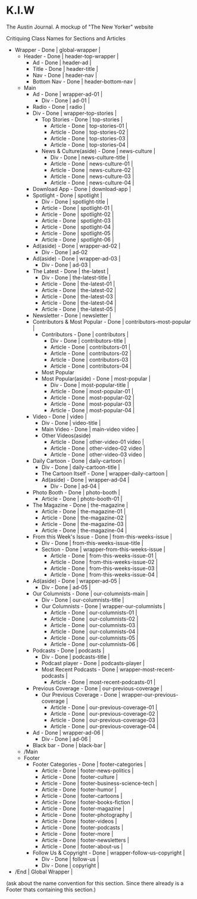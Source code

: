 # K.I.W
The Austin Journal. A mockup of "The New Yorker" website

Critiquing Class Names for Sections and Articles
- Wrapper - Done | global-wrapper |
  - Header - Done | header-top-wrapper |
    - Ad - Done | header-ad |
    - Title - Done | header-title |
    - Nav - Done | header-nav |
    - Bottom Nav - Done | header-bottom-nav |
  - Main
    - Ad - Done | wrapper-ad-01 |
      - Div - Done | ad-01 |
    - Radio - Done | radio |
    - Div - Done | wrapper-top-stories |
      - Top Stories - Done | top-stories |
        - Article - Done | top-stories-01 |
        - Article - Done | top-stories-02 |
        - Article - Done | top-stories-03 |
        - Article - Done | top-stories-04 |
      - News & Culture(aside) - Done | news-culture |
        - Div - Done | news-culture-title |
        - Article - Done | news-culture-01 |
        - Article - Done | news-culture-02 |
        - Article - Done | news-culture-03 |
        - Article - Done | news-culture-04 |
    - Download App - Done | download-app |
    - Spotlight - Done | spotlight |
      - Div - Done | spotlight-title |
      - Article - Done | spotlight-01 |
      - Article - Done | spotlight-02 |
      - Article - Done | spotlight-03 |
      - Article - Done | spotlight-04 |
      - Article - Done | spotlight-05 |
      - Article - Done | spotlight-06 |
    - Ad(aside) - Done | wrapper-ad-02 |
      - Div - Done | ad-02
    - Ad(aside) - Done | wrapper-ad-03 |
      - Div - Done | ad-03 |
    - The Latest - Done | the-latest |
      - Div - Done | the-latest-title |
      - Article - Done | the-latest-01 |
      - Article - Done | the-latest-02 |
      - Article - Done | the-latest-03 |
      - Article - Done | the-latest-04 |
      - Article - Done | the-latest-05 |
    - Newsletter - Done | newsletter |
    - Contributors & Most Popular - Done | contributors-most-popular |
      - Contributors - Done | contributors |
        - Div - Done | contributors-title |
        - Article - Done | contributors-01 |
        - Article - Done | contributors-02 |
        - Article - Done | contributors-03 |
        - Article - Done | contributors-04 |
      - Most Popular
      - Most Popular(aside) - Done | most-popular |
        - Div - Done | most-popular-title |
        - Article - Done | most-popular-01 |
        - Article - Done | most-popular-02 |
        - Article - Done | most-popular-03 |
        - Article - Done | most-popular-04 |
    - Video - Done | video |
      - Div - Done | video-title |
      - Main Video - Done | main-video video |
      - Other Videos(aside)
        - Article - Done | other-video-01 video |
        - Article - Done | other-video-02 video |
        - Article - Done | other-video-03 video |
    - Daily Cartoon - Done | daily-cartoon |
      - Div - Done | daily-cartoon-title |
      - The Cartoon Itself - Done | wrapper-daily-cartoon |
      - Ad(aside) - Done | wrapper-ad-04 |
        - Div - Done | ad-04 |
    - Photo Booth - Done | photo-booth |
      - Article - Done | photo-booth-01 |
    - The Magazine - Done | the-magazine |
      - Article - Done | the-magazine-01 |
      - Article - Done | the-magazine-02 |
      - Article - Done | the-magazine-03 |
      - Article - Done | the-magazine-04 |
    - From this Week's Issue - Done | from-this-weeks-issue |
      - Div - Done | from-this-weeks-issue-title |
      - Section - Done | wrapper-from-this-weeks-issue |
        - Article - Done | from-this-weeks-issue-01 |
        - Article - Done | from-this-weeks-issue-02 |
        - Article - Done | from-this-weeks-issue-03 |
        - Article - Done | from-this-weeks-issue-04 |
    - Ad(aside) - Done | wrapper-ad-05 |
      - Div - Done | ad-05 |
    - Our Columnists - Done | our-columnists-main |
      - Div - Done | our-columnists-title |
      - Our Columnists - Done | wrapper-our-columnists |
        - Article - Done | our-columnists-01 |
        - Article - Done | our-columnists-02 |
        - Article - Done | our-columnists-03 |
        - Article - Done | our-columnists-04 |
        - Article - Done | our-columnists-05 |
        - Article - Done | our-columnists-06 |
    - Podcasts - Done | podcasts |
      - Div - Done | podcasts-title |
      - Podcast player - Done | podcasts-player |
      - Most Recent Podcasts - Done | wrapper-most-recent-podcasts |
        - Article - Done | most-recent-podcasts-01 |
    - Previous Coverage - Done | our-previous-coverage |
      - Our Previous Coverage - Done | wrapper-our-previous-coverage |
        - Article - Done | our-previous-coverage-01 |
        - Article - Done | our-previous-coverage-02 |
        - Article - Done | our-previous-coverage-03 |
        - Article - Done | our-previous-coverage-04 |
    - Ad - Done | wrapper-ad-06 |
      - Div - Done | ad-06 |
    - Black bar - Done | black-bar |
  - /Main
  - Footer
    - Footer Categories - Done | footer-categories |
      - Article - Done | footer-news-politics |
      - Article - Done | footer-culture |
      - Article - Done | footer-business-science-tech |
      - Article - Done | footer-humor |
      - Article - Done | footer-cartoons |
      - Article - Done | footer-books-fiction |
      - Article - Done | footer-magazine |
      - Article - Done | footer-photography |
      - Article - Done | footer-videos |
      - Article - Done | footer-podcasts |
      - Article - Done | footer-more |
      - Article - Done | footer-newsletters |
      - Article - Done | footer-about-us |
    - Follow Us & Copyright - Done | wrapper-follow-us-copyright |
      - Div - Done | follow-us |
      - Div - Done | copyright |
- /End | Global Wrapper |

(ask about the name convention for this section. Since there already is a Footer thats containing this section.)
